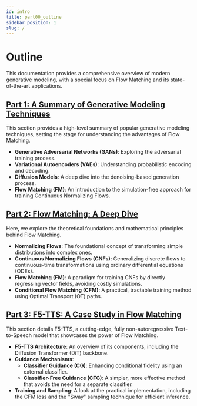 ```yaml
---
id: intro
title: part00_outline
sidebar_position: 1
slug: /
---
```


# Outline

This documentation provides a comprehensive overview of modern generative modeling, with a special focus on Flow Matching and its state-of-the-art applications.

## [Part 1: A Summary of Generative Modeling Techniques](./part01GM_overview)

This section provides a high-level summary of popular generative modeling techniques, setting the stage for understanding the advantages of Flow Matching.

- **Generative Adversarial Networks (GANs)**: Exploring the adversarial training process.
- **Variational Autoencoders (VAEs)**: Understanding probabilistic encoding and decoding.
- **Diffusion Models**: A deep dive into the denoising-based generation process.
- **Flow Matching (FM)**: An introduction to the simulation-free approach for training Continuous Normalizing Flows.

## [Part 2: Flow Matching: A Deep Dive](./part02_FM)

Here, we explore the theoretical foundations and mathematical principles behind Flow Matching.

- **Normalizing Flows**: The foundational concept of transforming simple distributions into complex ones.
- **Continuous Normalizing Flows (CNFs)**: Generalizing discrete flows to continuous-time transformations using ordinary differential equations (ODEs).
- **Flow Matching (FM)**: A paradigm for training CNFs by directly regressing vector fields, avoiding costly simulations.
- **Conditional Flow Matching (CFM)**: A practical, tractable training method using Optimal Transport (OT) paths.

## [Part 3: F5-TTS: A Case Study in Flow Matching](./part03_F5TTS)

This section details F5-TTS, a cutting-edge, fully non-autoregressive Text-to-Speech model that showcases the power of Flow Matching.

- **F5-TTS Architecture**: An overview of its components, including the Diffusion Transformer (DiT) backbone.
- **Guidance Mechanisms**:
    - **Classifier Guidance (CG)**: Enhancing conditional fidelity using an external classifier.
    - **Classifier-Free Guidance (CFG)**: A simpler, more effective method that avoids the need for a separate classifier.
- **Training and Sampling**: A look at the practical implementation, including the CFM loss and the "Sway" sampling technique for efficient inference.